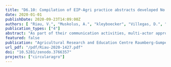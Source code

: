 ```yaml
---
title: "D6.10: Compilation of EIP-Agri practice abstracts developed No 1"
date: 2020-01-01
publishDate: 2020-09-23T14:09:00Z
authors: [ "Riau, V.", "Muskolus, A.", "kleyboecker", "Villegas, D.", "Grassauer, F.", "Domingo, F.", "Terler, G.", "Groeningen, J. W. v.", "Soler, J.", "Clemens, J.", "Holba, M.", "Terré, M.", "Mantovi, P.", "Guggenberger, T.", "Moerman, W." ]
publication_types: ["4"]
abstract: "As part of their communication activities, multi-actor approach projects are required to produce short “practice abstracts” (PAs) which outline their plans and main findings. The information should be easy understandable and provided throughout the project’s life-cycle. This information must therefore be shared in a specific format (the “EIP Common format”) which is specially made so that project info and results can be shared with those who can apply the findings. The format includes: a short and understandable title, a succinct summary of the issue tackled and the main outcomes and recommendations produced, and contact details to find further information. The content of the submitted practice abstracts can be updated at any moment according to new findings."
featured: false
publication: "Agricultural Research and Education Centre Raumberg-Gumpenstein [10.5281/zenodo.3766357](https://doi.org/10.5281/zenodo.3766357)"
url_pdf: "/pdf/Riau-2020-1427.pdf"
doi: "10.5281/zenodo.3766357"
projects: ["circularagro"]
---
```



